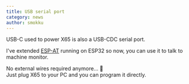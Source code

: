 ```yaml
---
title: USB serial port
category: news
author: smokku
---
```


USB-C used to power X65 is also a USB-CDC serial port.

I've extended [ESP-AT](https://github.com/X65/esp-at) running on ESP32
so now, you can use it to talk to machine monitor.

No external wires required anymore… 🎉  
Just plug X65 to your PC and you can program it directly.
